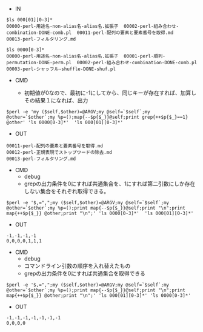 - IN

```
$ls 000[01][0-3]*
00000-perl-用途名-non-alias名-alias名.拡張子  00002-perl-組み合わせ-combination-DONE-comb.pl  00011-perl-配列の要素と要素番号を取得.md      00013-perl-フィルタリング.md
```

```
$ls 0000[0-3]*
00000-perl-用途名-non-alias名-alias名.拡張子  00001-perl-順列-permutation-DONE-perm.pl  00002-perl-組み合わせ-combination-DONE-comb.pl  00003-perl-シャッフル-shuffle-DONE-shuf.pl
```


- CMD

  - 初期値が0なので、最初に-1にしてから、同じキーが存在すれば、加算しその結果１になれば、出力
```
$perl -e 'my ($self,$other)=@ARGV;my @self=`$self`;my @other=`$other`;my %p=();map{--$p{$_}}@self;print grep{++$p{$_}==1} @other' 'ls 0000[0-3]*'  'ls 000[01][0-3]*'
```


- OUT

```
00011-perl-配列の要素と要素番号を取得.md
00012-perl-正規表現でストップワードの除去.md
00013-perl-フィルタリング.md
```


- CMD
  - debug
  - grepの出力条件を0にすれば共通集合を、1にすれば第二引数にしか存在しない集合をそれぞれ取得できる。
```
$perl -e '$,=",";my ($self,$other)=@ARGV;my @self=`$self`;my @other=`$other`;my %p=();print map{--$p{$_}}@self;print "\n";print map{++$p{$_}} @other;print "\n";' 'ls 0000[0-3]*'  'ls 000[01][0-3]*'
```

- OUT

```
-1,-1,-1,-1
0,0,0,0,1,1,1
```

- CMD
  - debug
  - コマンドライン引数の順序を入れ替えたもの
  - grepの出力条件を0にすれば共通集合を取得できる

```
$perl -e '$,=",";my ($self,$other)=@ARGV;my @self=`$self`;my @other=`$other`;my %p=();print map{--$p{$_}}@self;print "\n";print map{++$p{$_}} @other;print "\n";' 'ls 000[01][0-3]*' 'ls 0000[0-3]*'
```

- OUT

```
-1,-1,-1,-1,-1,-1,-1
0,0,0,0
```
